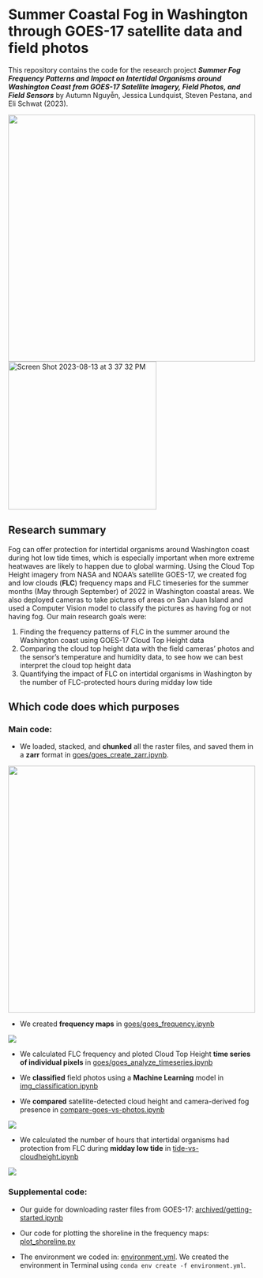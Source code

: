 # Summer Coastal Fog in Washington through GOES-17 satellite data and field photos

This repository contains the code for the research project ***Summer Fog Frequency Patterns and Impact on Intertidal Organisms around Washington Coast from GOES-17 Satellite Imagery, Field Photos, and Field Sensors*** by Autumn Nguyễn, Jessica Lundquist, Steven Pestana, and Eli Schwat (2023).

<img src="https://drive.google.com/uc?export=view&id=1-kkUkIVnFT0kWfjuF7QpftC-sU8bkgQB" style="height:500px"> <t> <img alt="Screen Shot 2023-08-13 at 3 37 32 PM" src="https://github.com/autumn-yng/summerfog/assets/92401509/b0c9c6ae-2682-45fd-bc17-8247722ef8a4" style="height:300px">

## Research summary
Fog can offer protection for intertidal organisms around Washington coast during hot low tide times, which is especially important when more extreme heatwaves are likely to happen due to global warming. Using the Cloud Top Height imagery from NASA and NOAA’s satellite GOES-17, we created fog and low clouds (**FLC**) frequency maps and FLC timeseries for the summer months (May through September) of 2022 in Washington coastal areas. We also deployed cameras to take pictures of areas on San Juan Island and used a Computer Vision model to classify the pictures as having fog or not having fog. Our main research goals were: 
1. Finding the frequency patterns of FLC in the summer around the Washington coast using GOES-17 Cloud Top Height data  
2. Comparing the cloud top height data with the field cameras’ photos and the sensor’s temperature and humidity data, to see how we can best interpret the cloud top height data  
3. Quantifying the impact of FLC on intertidal organisms in Washington by the number of FLC-protected hours during midday low tide

## Which code does which purposes
### Main code:
- We loaded, stacked, and **chunked** all the raster files, and saved them in a **zarr** format in [goes/goes_create_zarr.ipynb](goes/goes_create_zarr.ipynb).

<img src="https://drive.google.com/uc?export=view&id=1KFBGF-bETGhJ0mJPusuQaZZHko4KfrG-" style="width:500px">

- We created **frequency maps** in [goes/goes_frequency.ipynb](goes/goes_frequency.ipynb)

<img src="https://drive.google.com/uc?export=view&id=1VvqlYuMHauPtT2kBeeiZwnIs8Hg64249">

- We calculated FLC frequency and ploted Cloud Top Height **time series of individual pixels** in [goes/goes_analyze_timeseries.ipynb](goes/goes_analyze_timeseries.ipynb)

- We **classified** field photos using a **Machine Learning** model in [img_classification.ipynb](img_classification.ipynb)

- We **compared** satellite-detected cloud height and camera-derived fog presence in [compare-goes-vs-photos.ipynb](compare-goes-vs-photos.ipynb)

<img src="https://drive.google.com/uc?export=view&id=1kQ2swG9nwjpIcr7LRRE2pXoivcNNrimS">

- We calculated the number of hours that intertidal organisms had protection from FLC during **midday low tide** in [tide-vs-cloudheight.ipynb](tide-vs-cloudheight.ipynb)

<img src="https://drive.google.com/uc?export=view&id=16mCcI0uQ0Zq2HKVHmHWm5Eap6BsKFcLd">

### Supplemental code:
- Our guide for downloading raster files from GOES-17: [archived/getting-started.ipynb](archived/getting-started.ipynb)

- Our code for plotting the shoreline in the frequency maps: [plot_shoreline.py](plot_shoreline.py)

- The environment we coded in: [environment.yml](environment.yml).
We created the environment in Terminal using `conda env create -f environment.yml`.


